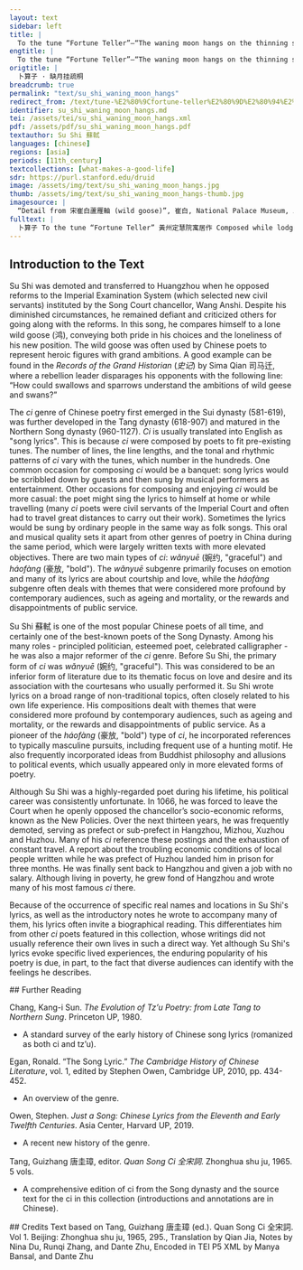 ```yaml
---
layout: text
sidebar: left
title: |
  To the tune “Fortune Teller”—“The waning moon hangs on the thinning sycamore tree” | 卜算子 · 缺月挂疏桐
engtitle: |
  To the tune “Fortune Teller”—“The waning moon hangs on the thinning sycamore tree”
origtitle: |
  卜算子 · 缺月挂疏桐
breadcrumb: true
permalink: "text/su_shi_waning_moon_hangs"
redirect_from: /text/tune-%E2%80%9Cfortune-teller%E2%80%9D%E2%80%94%E2%80%9C-waning-moon-hangs-thinning-sycamore-tree%E2%80%9D
identifier: su_shi_waning_moon_hangs.md
tei: /assets/tei/su_shi_waning_moon_hangs.xml
pdf: /assets/pdf/su_shi_waning_moon_hangs.pdf
textauthor: Su Shi 蘇軾
languages: [chinese]
regions: [asia]
periods: [11th_century]
textcollections: [what-makes-a-good-life]
sdr: https://purl.stanford.edu/druid 
image: /assets/img/text/su_shi_waning_moon_hangs.jpg
thumb: /assets/img/text/su_shi_waning_moon_hangs-thumb.jpg
imagesource: |
  “Detail from 宋崔白蘆雁軸 (wild goose)”, 崔白, National Palace Museum, Accession Number: K2A000063N000000000PAA [Public Domain]
fulltext: |
  卜算子 To the tune “Fortune Teller” 黃州定慧院寓居作 Composed while lodging at Dinghui Monastery in HuangzhouSu Shi was banished to Huangzhou. Without a place to live, and shunned by the locals who feared being implicated if they associated with him, he had no choice but to lodge at the monastery. 缺月挂疏桐， The waning moon hangs on the thinning sycamore tree. 漏斷人初靜。 The dripping clock stopsThe dripping clock is a water clock; when all the water drips down, the clock stops, indicating that it is midnight.; all men become quiet. 時見幽人獨往來， Sometimes I would see an isolated man come and go on his own 縹緲孤鴻影。 like the distant and vague silhouette of a lone wild goose. 驚起卻回頭， Startled, it flies up and turns its head; 有恨無人省。 It has resentment in its heart yet no one notices. 揀盡寒枝不肯棲， Picking from all the cold branchesThere is a Chinese proverb that “good birds choose branches (that suit them) to rest on”, which means that good officials should choose their kings carefully to ensure that they (the officials) will be allowed to pursue their ambitions. Here, Su Shi depicts the goose’s refusal to pick from the branches to imply that he is unwilling to pursue his political ambitions any further., but not resting on any, 寂寞沙洲冷。 It is alone and abandoned on the freezing isle of sand. 
--- 
```

## Introduction to the Text 
<p><meta charset="utf-8" />Su Shi was demoted and transferred to Huangzhou when he opposed reforms to the Imperial Examination System (which selected new civil servants) instituted by the Song Court chancellor, Wang Anshi. Despite his diminished circumstances, he remained defiant and criticized others for going along with the reforms. In this song, he compares himself to a lone wild goose (鸿), conveying both pride in his choices and the loneliness of his new position. The wild goose was often used by Chinese poets to represent heroic figures with grand ambitions. A good example can be found in the <em>Records of the Grand Historian</em> (<em>史记</em>) by Sima Qian 司马迁, where a rebellion leader disparages his opponents with the following line: “How could swallows and sparrows understand the ambitions of wild geese and swans?”</p> <p>The <em>ci</em> genre of Chinese poetry first emerged in the Sui dynasty (581-619), was further developed in the Tang dynasty (618-907) and matured in the Northern Song dynasty (960-1127). <em>Ci</em> is usually translated into English as "song lyrics". This is because <em>ci</em> were composed by poets to fit pre-existing tunes. The number of lines, the line lengths, and the tonal and rhythmic patterns of <em>ci</em> vary with the tunes, which number in the hundreds. One common occasion for composing <em>ci</em> would be a banquet: song lyrics would be scribbled down by guests and then sung by musical performers as entertainment. Other occasions for composing and enjoying <em>ci</em> would be more casual: the poet might sing the lyrics to himself at home or while travelling (many <em>ci</em> poets were civil servants of the Imperial Court and often had to travel great distances to carry out their work). Sometimes the lyrics would be sung by ordinary people in the same way as folk songs. This oral and musical quality sets it apart from other genres of poetry in China during the same period, which were largely written texts with more elevated objectives. There are two main types of <em>ci</em>: <em>wǎnyuē</em> (婉约, "graceful") and <em>háofàng</em> (豪放, "bold"). The <em>wǎnyuē</em> subgenre primarily focuses on emotion and many of its lyrics are about courtship and love, while the<em> háofàng</em> subgenre often deals with themes that were considered more profound by contemporary audiences, such as ageing and mortality, or the rewards and disappointments of public service.</p> <p><meta charset="utf-8" />Su Shi <meta charset="utf-8" />蘇軾 is one of the most popular Chinese poets of all time, and certainly one of the best-known poets of the Song Dynasty. Among his many roles - principled politician, esteemed poet, celebrated calligrapher - he was also a major reformer of the <em>ci</em> genre. Before Su Shi, the primary form of <em>ci</em> was <em>wǎnyuē</em> (婉约, "graceful"). This was considered to be an inferior form of literature due to its thematic focus on love and desire and its association with the courtesans who usually performed it. Su Shi wrote lyrics on a broad range of non-traditional topics, often closely related to his own life experience. His compositions dealt with themes that were considered more profound by contemporary audiences, such as ageing and mortality, or the rewards and disappointments of public service. As a pioneer of the <em>háofàng </em>(豪放, "bold") type of <em>ci</em>, he incorporated references to typically masculine pursuits, including frequent use of a hunting motif. He also frequently incorporated ideas from Buddhist philosophy and allusions to political events, which usually appeared only in more elevated forms of poetry.</p> <p dir="ltr">Although Su Shi was a highly-regarded poet during his lifetime, his political career was consistently unfortunate. In 1066, he was forced to leave the Court when he openly opposed the chancellor’s socio-economic reforms, known as the New Policies. Over the next thirteen years, he was frequently demoted, serving as prefect or sub-prefect in Hangzhou, Mizhou, Xuzhou and Huzhou. Many of his <em>ci</em> reference these postings and the exhaustion of constant travel. A report about the troubling economic conditions of local people written while he was prefect of Huzhou landed him in prison for three months. He was finally sent back to Hangzhou and given a job with no salary. Although living in poverty, he grew fond of Hangzhou and wrote many of his most famous <em>ci </em>there.</p> <p>Because of the occurrence of specific real names and locations in Su Shi's lyrics, as well as the introductory notes he wrote to accompany many of them, his lyrics often invite a biographical reading. This differentiates him from other <em>ci</em> poets featured in this collection, whose writings did not usually reference their own lives in such a direct way. Yet although Su Shi's lyrics evoke specific lived experiences, the enduring popularity of his poetry is due, in part, to the fact that diverse audiences can identify with the feelings he describes.</p>
## Further Reading 
<p>Chang, Kang-i Sun. <em>The Evolution of Tz’u Poetry: from Late Tang to Northern Sung</em>. Princeton UP, 1980.</p> <ul> <li>A standard survey of the early history of Chinese song lyrics (romanized as both ci and tz’u).</li> </ul> <p>Egan, Ronald. “The Song Lyric.” <em>The Cambridge History of Chinese Literature</em>, vol. 1, edited by Stephen Owen, Cambridge UP, 2010, pp. 434-452.</p> <ul> <li>An overview of the genre.</li> </ul> <p>Owen, Stephen. <em>Just a Song: Chinese Lyrics from the Eleventh and Early Twelfth Centuries</em>. Asia Center, Harvard UP, 2019.</p> <ul> <li>A recent new history of the genre.</li> </ul> <p>Tang, Guizhang 唐圭璋, editor. <em>Quan Song Ci 全宋詞</em>. Zhonghua shu ju, 1965. 5 vols.</p> <ul> <li>A comprehensive edition of ci from the Song dynasty and the source text for the ci in this collection (introductions and annotations are in Chinese).</li> </ul>
## Credits
Text based on Tang, Guizhang 唐圭璋 (ed.). Quan Song Ci 全宋詞. Vol 1. Beijing: Zhonghua shu ju, 1965, 295., Translation by Qian Jia, Notes by Nina Du, Runqi Zhang,  and Dante Zhu, Encoded in TEI P5 XML by Manya Bansal,  and Dante Zhu

